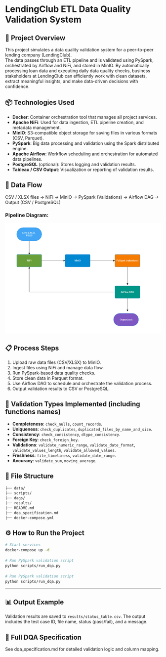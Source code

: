 # LendingClub ETL Data Quality Validation System

## 🚀 Project Overview

This project simulates a data quality validation system for a peer-to-peer lending company (LendingClub).  
The data passes through an ETL pipeline and is validated using PySpark, orchestrated by Airflow and NiFi, and stored in MinIO.
By automatically processing loan data and executing daily data quality checks, business stakeholders at LendingClub can efficiently work with clean datasets, extract meaningful insights, and make data-driven decisions with confidence.


## 📦 Technologies Used

- **Docker**: Container orchestration tool that manages all project services.
- **Apache NiFi**: Used for data ingestion, ETL pipeline creation, and metadata management.
- **MinIO**: S3-compatible object storage for saving files in various formats (CSV, Parquet).
- **PySpark**: Big data processing and validation using the Spark distributed engine.
- **Apache Airflow**: Workflow scheduling and orchestration for automated data pipelines.
- **PostgreSQL** (optional): Stores logging and validation results.
- **Tableau / CSV Output**: Visualization or reporting of validation results.


## 🔄 Data Flow

CSV / XLSX files → NiFi → MinIO → PySpark (Validations) → Airflow DAG → Output (CSV / PostgreSQL)

### Pipeline Diagram:

<img src="./assets/final_data_flow.png" width="700"/>




## 📋 Process Steps

1. Upload raw data files (CSV/XLSX) to MinIO.
2. Ingest files using NiFi and manage data flow.
3. Run PySpark-based data quality checks.
4. Store clean data in Parquet format.
5. Use Airflow DAG to schedule and orchestrate the validation process.
6. Output validation results to CSV or PostgreSQL.




## 🧪 Validation Types Implemented (including functions names)


- **Completeness**: `check_nulls`, `count_records`.
- **Uniqueness**: `check_duplicates`, `duplicated_files_by_name_and_size`.
- **Consistency**: `check_consistency`, `dtype_consistency`.
- **Foreign Key**: `check_foreign_key`.
- **Validations**: `validate_numeric_range`, `validate_date_format`, `validate_values_length`, `validate_allowed_values`.
- **Freshness**: `file_timeliness`, `validate_date_range`.
- **Accuracy**: `validate_sum`, `moving_average`.





## 📁 File Structure


```
├── data/
├── scripts/
├── dags/
├── results/
├── README.md
├── dqa_specification.md
├── docker-compose.yml 
```




## ⚙️ How to Run the Project
```bash
# Start services
docker-compose up -d

# Run PySpark validation script
python scripts/run_dqa.py

# Run PySpark validation script
python scripts/run_dqa.py
```
---




## 📊 Output Example


Validation results are saved to `results/status_table.csv`.
The output includes the test case ID, file name, status (pass/fail), and a message.






## 📄 Full DQA Specification


See dqa_specification.md for detailed validation logic and column mapping.

